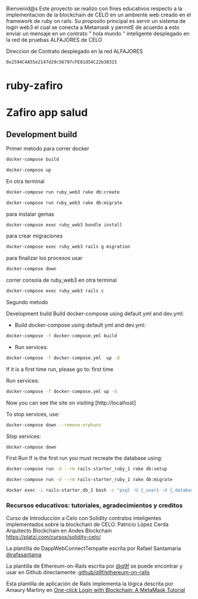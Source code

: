 Bienvenid@s
Este proyecto se realizo con fines educativos respecto a la implementacion de la blockchain de CELO en un ambiente web creado en el 
framework de ruby on rails.
Su proposito principal es servir un sistema de login web3 el cual se conecta a Metamask y permitE de acuerdo a esto enviar un mensaje en un contrato " hola mundo " inteligente desplegado en la red de pruebas ALFAJORES de CELO

Direccion de Contrato desplegado en la red ALFAJORES
```bash
0x2594C4A55e2147d29c56797cFE81d54C22b38315
```

# ruby-zafiro
# Zafiro app salud 



<a name="development"></a>
## Development build

Primer metodo para correr docker
```bash
docker-compose build
```
```bash
docker-compose up
```
En otra terminal
```bash
docker-compose run ruby_web3 rake db:create 
```
```bash
docker-compose run ruby_web3 rake db:migrate
```
para instalar gemas
```bash
docker-compose exec ruby_web3 bundle install
```
para crear migraciones
```bash
docker-compose exec ruby_web3 rails g migration
```

para finalizar los procesos usar
```bash
docker-compose down
```
correr consola de ruby_web3 en otra terminal
```bash
docker-compose exec ruby_web3 rails c
```



Segundo metodo


Development build
Build docker-compose using default yml and dev.yml:
- Build docker-compose using default yml and dev.yml:
```bash
docker-compose -f docker-compose.yml build
```
- Run services:
```bash
docker-compose -f docker-compose.yml  up -d
```

If it is a first time run, please go to: first time

Run services:
```bash
docker-compose -f docker-compose.yml up -d
```

Now you can see the site on visiting [http://localhost]

To stop services, use:

```bash
docker-compose down --remove-orphans
```
Stop services:

```bash
docker-compose down
```
First Run
If is the first run you must recreate the database using:

```bash
docker-compose run -d --rm rails-starter_ruby_1 rake db:setup
```
```bash
docker-compose run -d --rm rails-starter_ruby_1 rake db:migrate
```
```bash
docker exec -i rails-starter_db_1 bash -c "psql -U {_user} -d {_database} {_dbfile}"
```







### Recursos educativos: tutoriales, agradecimientos y creditos
Curso de Introducción a Celo con Solidity contratos inteligentes implementados sobre la blockchain de CELO. Patricio López Cerda Arquitecto Blockchain en Andes Blockchain https://platzi.com/cursos/solidity-celo/

La plantilla de DappWebConnectTempalte escrita por Rafael Santamaria [@rafasantama](https://github.com/rafasantama/DappWeb3ConnectTemplate)  

La plantilla de Ethereum-on-Rails escrita por [@q9f](https://github.com/q9f) se puede encontrar y usar en Github directamente: [github/q9f/ethereum-on-rails](https://github.com/q9f/ethereum-on-rails/)

Esta plantilla de aplicación de Rails implementa la lógica descrita por Amaury Martiny en [One-click Login with Blockchain: A MetaMask Tutorial](https://www.toptal.com/ethereum/one-click-login-flows-a-metamask-tutorial)
